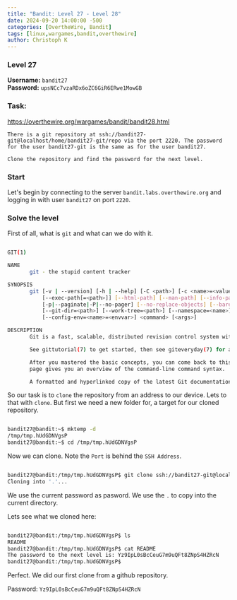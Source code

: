 ```yaml
---
title: "Bandit: Level 27 - Level 28"
date: 2024-09-20 14:00:00 -500 
categories: [OvertheWire, Bandit]
tags: [linux,wargames,bandit,overthewire]
author: Christoph K
---
```

<!-- Change LEVELS -->

### Level 27

**Username:** `bandit27`  
**Password:** `upsNCc7vzaRDx6oZC6GiR6ERwe1MowGB`


### Task:
https://overthewire.org/wargames/bandit/bandit28.html

<!-- PICTURE FROM TASK -->

    There is a git repository at ssh://bandit27-git@localhost/home/bandit27-git/repo via the port 2220. The password for the user bandit27-git is the same as for the user bandit27.

    Clone the repository and find the password for the next level.

<!-- change username bandit!! -->


### Start

Let's begin by connecting to the server `bandit.labs.overthewire.org` and logging in with user `bandit27` on port `2220`.



<!-- CHANGE COMMANDS IF NECCESSARY -->


### Solve the level

First of all, what is `git` and what can we do with it.

```bash

GIT(1)                                                                                           Git Manual                                                                                          GIT(1)

NAME
       git - the stupid content tracker

SYNOPSIS
       git [-v | --version] [-h | --help] [-C <path>] [-c <name>=<value>]
           [--exec-path[=<path>]] [--html-path] [--man-path] [--info-path]
           [-p|--paginate|-P|--no-pager] [--no-replace-objects] [--bare]
           [--git-dir=<path>] [--work-tree=<path>] [--namespace=<name>]
           [--config-env=<name>=<envvar>] <command> [<args>]

DESCRIPTION
       Git is a fast, scalable, distributed revision control system with an unusually rich command set that provides both high-level operations and full access to internals.

       See gittutorial(7) to get started, then see giteveryday(7) for a useful minimum set of commands. The Git User’s Manual[1] has a more in-depth introduction.

       After you mastered the basic concepts, you can come back to this page to learn what commands Git offers. You can learn more about individual Git commands with "git help command". gitcli(7) manual
       page gives you an overview of the command-line command syntax.

       A formatted and hyperlinked copy of the latest Git documentation can be viewed at https://git.github.io/htmldocs/git.html or https://git-scm.com/docs.

```

So our task is to `clone` the repository from an address to our device. Lets to that with `clone`. But first we need a new folder for, a target for our cloned  repository.

```bash

bandit27@bandit:~$ mktemp -d
/tmp/tmp.hUdGDNVgsP
bandit27@bandit:~$ cd /tmp/tmp.hUdGDNVgsP
```


Now we can clone. Note the `Port` is behind the `SSH Address`.


```bash

bandit27@bandit:/tmp/tmp.hUdGDNVgsP$ git clone ssh://bandit27-git@localhost/home/bandit27-git/repo .
Cloning into '.'...

```

We use the current password as pasword. We use the `.` to copy into the current directory.

Lets see what we cloned here: 

```bash

bandit27@bandit:/tmp/tmp.hUdGDNVgsP$ ls
README
bandit27@bandit:/tmp/tmp.hUdGDNVgsP$ cat README
The password to the next level is: Yz9IpL0sBcCeuG7m9uQFt8ZNpS4HZRcN
bandit27@bandit:/tmp/tmp.hUdGDNVgsP$

```

Perfect. We did our first clone from a github repository.

Password: `Yz9IpL0sBcCeuG7m9uQFt8ZNpS4HZRcN`